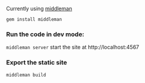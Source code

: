 
Currently using [middleman](http://middlemanapp.com/getting-started/)

`gem install middleman`


### Run the code in dev mode:
`middleman server` start the site at http://localhost:4567

### Export the static site
`middleman build`
